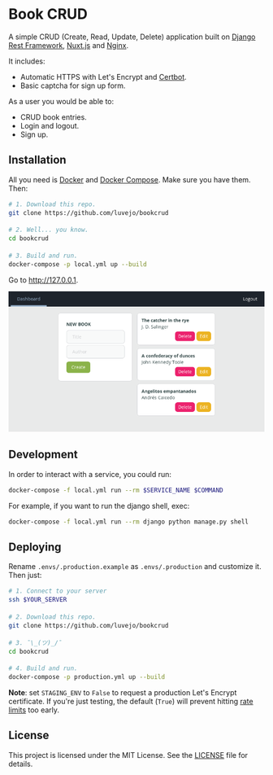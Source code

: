 # Book CRUD

A simple CRUD (Create, Read, Update, Delete) application built on [Django Rest Framework][drf], [Nuxt.js][nuxt] and [Nginx][nginx].

It includes:

- Automatic HTTPS with Let's Encrypt and [Certbot][certbot].
- Basic captcha for sign up form.

As a user you would be able to:

- CRUD book entries.
- Login and logout.
- Sign up.

## Installation

All you need is [Docker][docker] and [Docker Compose][docker-compose]. Make sure you have them. Then:

```bash
# 1. Download this repo.
git clone https://github.com/luvejo/bookcrud

# 2. Well... you know.
cd bookcrud

# 3. Build and run.
docker-compose -p local.yml up --build
```

Go to http://127.0.0.1.

![Screenshot](screenshot.png)

## Development

In order to interact with a service, you could run:

```bash
docker-compose -f local.yml run --rm $SERVICE_NAME $COMMAND
```

For example, if you want to run the django shell, exec:

```bash
docker-compose -f local.yml run --rm django python manage.py shell
```

## Deploying

Rename `.envs/.production.example` as `.envs/.production` and customize it. Then just:

```bash
# 1. Connect to your server
ssh $YOUR_SERVER

# 2. Download this repo.
git clone https://github.com/luvejo/bookcrud

# 3. ¯\_(ツ)_/¯
cd bookcrud

# 4. Build and run.
docker-compose -p production.yml up --build
```

**Note**: set `STAGING_ENV` to `False` to request a production Let's Encrypt certificate. If you're just testing, the default (`True`) will prevent hitting [rate limits][staging-env] too early.

[drf]: https://www.django-rest-framework.org "Django Rest Framework"
[nuxt]: https://nuxtjs.org "Nuxt.js"
[nginx]: https://nginx.org/ "Nginx"
[certbot]: https://certbot.eff.org/ "Certbot"
[docker]: https://docs.docker.com/install/ "Docker"
[docker-compose]: https://docs.docker.com/compose/ "Docker Compose"
[staging-env]: https://letsencrypt.org/docs/staging-environment/ "Let's Encrypt Staging Environment"

## License

This project is licensed under the MIT License. See the [LICENSE](LICENSE) file for details.
